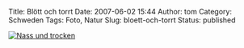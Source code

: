Title: Blött och torrt
Date: 2007-06-02 15:44
Author: tom
Category: Schweden
Tags: Foto, Natur
Slug: bloett-och-torrt
Status: published

[![Nass und
trocken](http://www.fiket.de/pic/torrblot_s.jpg "Nass und trocken")](http://www.fiket.de/pic/torrblot_l.jpg)

